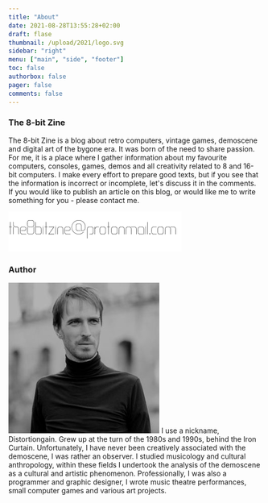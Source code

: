 ```yaml
---
title: "About"
date: 2021-08-28T13:55:28+02:00
draft: flase
thumbnail: /upload/2021/logo.svg
sidebar: "right"
menu: ["main", "side", "footer"]
toc: false
authorbox: false
pager: false
comments: false
---
```



### The 8-bit Zine  
  
The 8-bit Zine is a blog about retro computers, vintage games, demoscene and digital art of the bygone era. It was born of the need to share passion. For me, it is a place where I gather information about my favourite computers, consoles, games, demos and all creativity related to 8 and 16-bit computers. I make every effort to prepare good texts, but if you see that the information is incorrect or incomplete, let's discuss it in the comments. If you would like to publish an article on this blog, or would like me to write something for you - please contact me.
  
<img src="/upload/2021/8bitzine_mail.png" alt="The 8-bit Zine e-mail adress" class="post_img_center">
  

### Author
  
<img src="/upload/2021/author_sq_300.jpg" alt="Author picture" class="post_img_right"> I use a nickname, Distortiongain. Grew up at the turn of the 1980s and 1990s, behind the Iron Curtain. Unfortunately, I have never been creatively associated with the demoscene, I was rather an observer. I studied musicology and cultural anthropology, within these fields I undertook the analysis of the demoscene as a cultural and artistic phenomenon. Professionally, I was also a programmer and graphic designer, I wrote music theatre performances, small computer games and various art projects.

